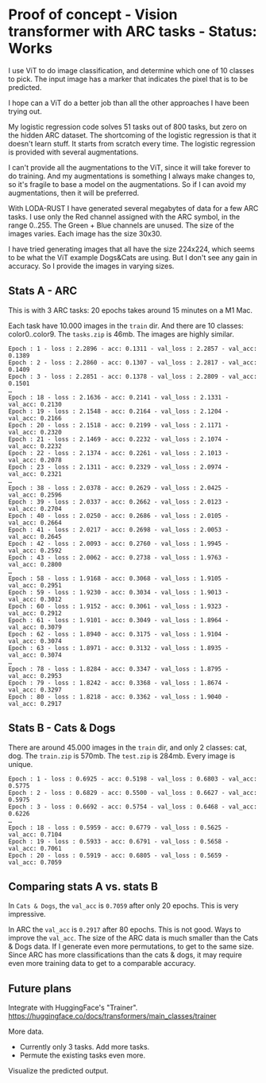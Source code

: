 # Proof of concept - Vision transformer with ARC tasks - Status: Works

I use ViT to do image classification, and determine which one of 10 classes to pick.
The input image has a marker that indicates the pixel that is to be predicted.

I hope can a ViT do a better job than all the other approaches I have been trying out.

My logistic regression code solves 51 tasks out of 800 tasks, but zero on the hidden ARC dataset.
The shortcoming of the logistic regression is that it doesn't learn stuff. It starts from scratch every time.
The logistic regression is provided with several augmentations.

I can't provide all the augmentations to the ViT, since it will take forever to do training.
And my augmentations is something I always make changes to, so it's fragile to base a model on the augmentations.
So if I can avoid my augmentations, then it will be preferred.

With LODA-RUST I have generated several megabytes of data for a few ARC tasks.
I use only the Red channel assigned with the ARC symbol, in the range 0..255.
The Green + Blue channels are unused.
The size of the images varies.
Each image has the size 30x30. 

I have tried generating images that all have the size 224x224, which seems to be
what the ViT example Dogs&Cats are using. But I don't see any gain in accuracy.
So I provide the images in varying sizes.


## Stats A - ARC

This is with 3 ARC tasks: 20 epochs takes around 15 minutes on a M1 Mac. 

Each task have 10.000 images in the `train` dir. And there are 10 classes: color0..color9.
The `tasks.zip` is 46mb. The images are highly similar.

```
Epoch : 1 - loss : 2.2896 - acc: 0.1311 - val_loss : 2.2857 - val_acc: 0.1389
Epoch : 2 - loss : 2.2860 - acc: 0.1307 - val_loss : 2.2817 - val_acc: 0.1409
Epoch : 3 - loss : 2.2851 - acc: 0.1378 - val_loss : 2.2809 - val_acc: 0.1501
…
Epoch : 18 - loss : 2.1636 - acc: 0.2141 - val_loss : 2.1331 - val_acc: 0.2130
Epoch : 19 - loss : 2.1548 - acc: 0.2164 - val_loss : 2.1204 - val_acc: 0.2166
Epoch : 20 - loss : 2.1518 - acc: 0.2199 - val_loss : 2.1171 - val_acc: 0.2320
Epoch : 21 - loss : 2.1469 - acc: 0.2232 - val_loss : 2.1074 - val_acc: 0.2232
Epoch : 22 - loss : 2.1374 - acc: 0.2261 - val_loss : 2.1013 - val_acc: 0.2078
Epoch : 23 - loss : 2.1311 - acc: 0.2329 - val_loss : 2.0974 - val_acc: 0.2321
…
Epoch : 38 - loss : 2.0378 - acc: 0.2629 - val_loss : 2.0425 - val_acc: 0.2596
Epoch : 39 - loss : 2.0337 - acc: 0.2662 - val_loss : 2.0123 - val_acc: 0.2704
Epoch : 40 - loss : 2.0250 - acc: 0.2686 - val_loss : 2.0105 - val_acc: 0.2664
Epoch : 41 - loss : 2.0217 - acc: 0.2698 - val_loss : 2.0053 - val_acc: 0.2645
Epoch : 42 - loss : 2.0093 - acc: 0.2760 - val_loss : 1.9945 - val_acc: 0.2592
Epoch : 43 - loss : 2.0062 - acc: 0.2738 - val_loss : 1.9763 - val_acc: 0.2800
…
Epoch : 58 - loss : 1.9168 - acc: 0.3068 - val_loss : 1.9105 - val_acc: 0.2951
Epoch : 59 - loss : 1.9230 - acc: 0.3034 - val_loss : 1.9013 - val_acc: 0.3012
Epoch : 60 - loss : 1.9152 - acc: 0.3061 - val_loss : 1.9323 - val_acc: 0.2912
Epoch : 61 - loss : 1.9101 - acc: 0.3049 - val_loss : 1.8964 - val_acc: 0.3079
Epoch : 62 - loss : 1.8940 - acc: 0.3175 - val_loss : 1.9104 - val_acc: 0.3074
Epoch : 63 - loss : 1.8971 - acc: 0.3132 - val_loss : 1.8935 - val_acc: 0.3074
…
Epoch : 78 - loss : 1.8284 - acc: 0.3347 - val_loss : 1.8795 - val_acc: 0.2953
Epoch : 79 - loss : 1.8242 - acc: 0.3368 - val_loss : 1.8674 - val_acc: 0.3297
Epoch : 80 - loss : 1.8218 - acc: 0.3362 - val_loss : 1.9040 - val_acc: 0.2917
```

## Stats B - Cats & Dogs

There are around 45.000 images in the `train` dir, and only 2 classes: cat, dog.
The `train.zip` is 570mb. The `test.zip` is 284mb. Every image is unique.

```
Epoch : 1 - loss : 0.6925 - acc: 0.5198 - val_loss : 0.6803 - val_acc: 0.5775
Epoch : 2 - loss : 0.6829 - acc: 0.5500 - val_loss : 0.6627 - val_acc: 0.5975
Epoch : 3 - loss : 0.6692 - acc: 0.5754 - val_loss : 0.6468 - val_acc: 0.6226
…
Epoch : 18 - loss : 0.5959 - acc: 0.6779 - val_loss : 0.5625 - val_acc: 0.7104
Epoch : 19 - loss : 0.5933 - acc: 0.6791 - val_loss : 0.5658 - val_acc: 0.7061
Epoch : 20 - loss : 0.5919 - acc: 0.6805 - val_loss : 0.5659 - val_acc: 0.7059
```

## Comparing stats A vs. stats B

In `Cats & Dogs`, the `val_acc` is `0.7059` after only 20 epochs. This is very impressive.

In ARC the `val_acc` is `0.2917` after 80 epochs. This is not good.
Ways to improve the `val_acc`.
The size of the ARC data is much smaller than the Cats & Dogs data.
If I generate even more permutations, to get to the same size.
Since ARC has more classifications than the cats & dogs, it may require even more training data to get to a comparable accuracy.

## Future plans

Integrate with HuggingFace's "Trainer".
https://huggingface.co/docs/transformers/main_classes/trainer

More data. 
- Currently only 3 tasks. Add more tasks.
- Permute the existing tasks even more.

Visualize the predicted output.


